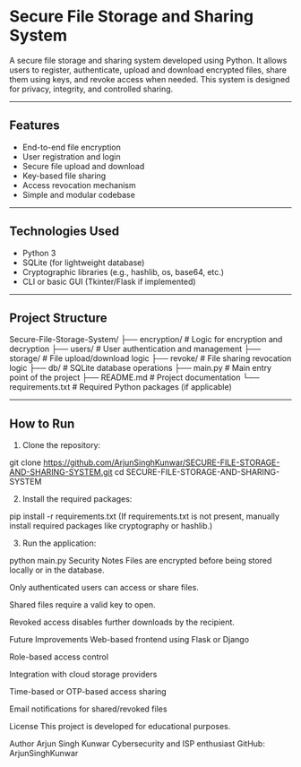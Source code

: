 # Secure File Storage and Sharing System

A secure file storage and sharing system developed using Python. It allows users to register, authenticate, upload and download encrypted files, share them using keys, and revoke access when needed. This system is designed for privacy, integrity, and controlled sharing.

---

## Features

- End-to-end file encryption
- User registration and login
- Secure file upload and download
- Key-based file sharing
- Access revocation mechanism
- Simple and modular codebase

---

## Technologies Used

- Python 3
- SQLite (for lightweight database)
- Cryptographic libraries (e.g., hashlib, os, base64, etc.)
- CLI or basic GUI (Tkinter/Flask if implemented)

---

## Project Structure

Secure-File-Storage-System/
├── encryption/ # Logic for encryption and decryption
├── users/ # User authentication and management
├── storage/ # File upload/download logic
├── revoke/ # File sharing revocation logic
├── db/ # SQLite database operations
├── main.py # Main entry point of the project
├── README.md # Project documentation
└── requirements.txt # Required Python packages (if applicable)

---

## How to Run

1. Clone the repository:

git clone https://github.com/ArjunSinghKunwar/SECURE-FILE-STORAGE-AND-SHARING-SYSTEM.git
cd SECURE-FILE-STORAGE-AND-SHARING-SYSTEM

2. Install the required packages:

pip install -r requirements.txt
(If requirements.txt is not present, manually install required packages like cryptography or hashlib.)

3. Run the application:

python main.py
Security Notes
Files are encrypted before being stored locally or in the database.

Only authenticated users can access or share files.

Shared files require a valid key to open.

Revoked access disables further downloads by the recipient.

Future Improvements
Web-based frontend using Flask or Django

Role-based access control

Integration with cloud storage providers

Time-based or OTP-based access sharing

Email notifications for shared/revoked files

License
This project is developed for educational purposes. 

Author
Arjun Singh Kunwar
Cybersecurity and ISP enthusiast
GitHub: ArjunSinghKunwar

